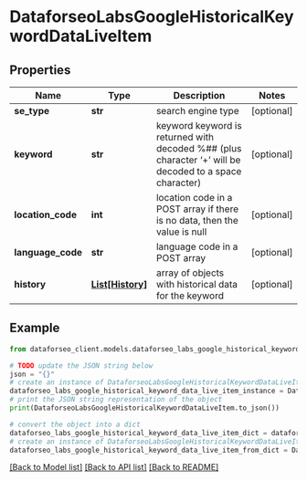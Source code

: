# DataforseoLabsGoogleHistoricalKeywordDataLiveItem


## Properties

Name | Type | Description | Notes
------------ | ------------- | ------------- | -------------
**se_type** | **str** | search engine type | [optional] 
**keyword** | **str** | keyword keyword is returned with decoded %## (plus character ‘+’ will be decoded to a space character) | [optional] 
**location_code** | **int** | location code in a POST array if there is no data, then the value is null | [optional] 
**language_code** | **str** | language code in a POST array | [optional] 
**history** | [**List[History]**](History.md) | array of objects with historical data for the keyword | [optional] 

## Example

```python
from dataforseo_client.models.dataforseo_labs_google_historical_keyword_data_live_item import DataforseoLabsGoogleHistoricalKeywordDataLiveItem

# TODO update the JSON string below
json = "{}"
# create an instance of DataforseoLabsGoogleHistoricalKeywordDataLiveItem from a JSON string
dataforseo_labs_google_historical_keyword_data_live_item_instance = DataforseoLabsGoogleHistoricalKeywordDataLiveItem.from_json(json)
# print the JSON string representation of the object
print(DataforseoLabsGoogleHistoricalKeywordDataLiveItem.to_json())

# convert the object into a dict
dataforseo_labs_google_historical_keyword_data_live_item_dict = dataforseo_labs_google_historical_keyword_data_live_item_instance.to_dict()
# create an instance of DataforseoLabsGoogleHistoricalKeywordDataLiveItem from a dict
dataforseo_labs_google_historical_keyword_data_live_item_from_dict = DataforseoLabsGoogleHistoricalKeywordDataLiveItem.from_dict(dataforseo_labs_google_historical_keyword_data_live_item_dict)
```
[[Back to Model list]](../README.md#documentation-for-models) [[Back to API list]](../README.md#documentation-for-api-endpoints) [[Back to README]](../README.md)


